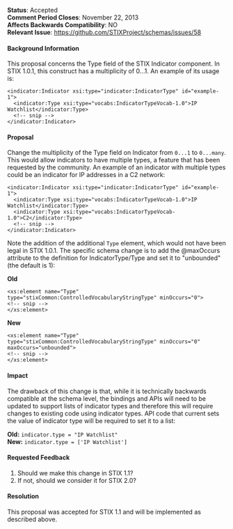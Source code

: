 **Status**: Accepted  
**Comment Period Closes**: November 22, 2013  
**Affects Backwards Compatibility**: NO  
**Relevant Issue**: https://github.com/STIXProject/schemas/issues/58

#### Background Information
This proposal concerns the Type field of the STIX Indicator component. In STIX 1.0.1, this construct has a multiplicity of 0...1. An example of its usage is:

```
<indicator:Indicator xsi:type="indicator:IndicatorType" id="example-1">
  <indicator:Type xsi:type="vocabs:IndicatorTypeVocab-1.0">IP Watchlist</indicator:Type>
  <!-- snip -->
</indicator:Indicator>
```

#### Proposal
Change the multiplicity of the Type field on Indicator from ```0...1``` to ```0...many```. This would allow indicators to have multiple types, a feature that has been requested by the community. An example of an indicator with multiple types could be an indicator for IP addresses in a C2 network:

```
<indicator:Indicator xsi:type="indicator:IndicatorType" id="example-1">
  <indicator:Type xsi:type="vocabs:IndicatorTypeVocab-1.0">IP Watchlist</indicator:Type>
  <indicator:Type xsi:type="vocabs:IndicatorTypeVocab-1.0">C2</indicator:Type>
  <!-- snip -->
</indicator:Indicator>
```

Note the addition of the additional ```Type``` element, which would not have been legal in STIX 1.0.1. The specific schema change is to add the @maxOccurs attribute to the definition for IndicatorType/Type and set it to "unbounded" (the default is 1):

**Old**
```
<xs:element name="Type" type="stixCommon:ControlledVocabularyStringType" minOccurs="0">
<!-- snip -->
</xs:element>
```

**New**
```
<xs:element name="Type" type="stixCommon:ControlledVocabularyStringType" minOccurs="0" maxOccurs="unbounded">
<!-- snip -->
</xs:element>
```

#### Impact
The drawback of this change is that, while it is technically backwards compatible at the schema level, the bindings and APIs will need to be updated to support lists of indicator types and therefore this will require changes to existing code using indicator types. API code that current sets the value of indicator type will be required to set it to a list:

**Old:** ```indicator.type = "IP Watchlist"```  
**New:** ```indicator.type = ['IP Watchlist']```  

#### Requested Feedback

1. Should we make this change in STIX 1.1?
1. If not, should we consider it for STIX 2.0?

#### Resolution

This proposal was accepted for STIX 1.1 and will be implemented as described above.